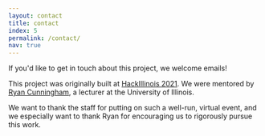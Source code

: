 ```yaml
---
layout: contact
title: contact
index: 5
permalink: /contact/
nav: true
---
```


If you'd like to get in touch about this project, we welcome emails!

This project was originally built at [HackIllinois 2021](https://hackillinois.org/). We
were mentored by [Ryan Cunningham](https://cs.illinois.edu/about/people/all-faculty/rcunnin2),
a lecturer at the University of Illinois.

We want to thank the staff for putting on such a well-run, virtual event, and we
especially want to thank Ryan for encouraging us to rigorously pursue this work.
